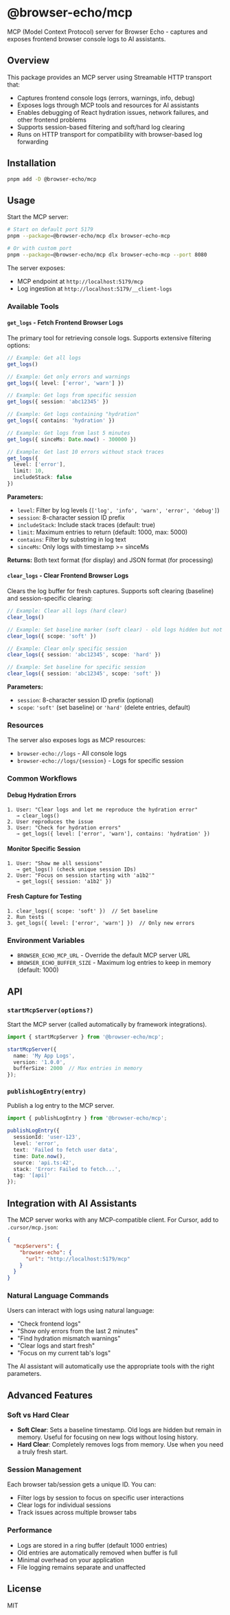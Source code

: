 # @browser-echo/mcp

MCP (Model Context Protocol) server for Browser Echo - captures and exposes frontend browser console logs to AI assistants.

## Overview

This package provides an MCP server using Streamable HTTP transport that:
- Captures frontend console logs (errors, warnings, info, debug)
- Exposes logs through MCP tools and resources for AI assistants
- Enables debugging of React hydration issues, network failures, and other frontend problems
- Supports session-based filtering and soft/hard log clearing
- Runs on HTTP transport for compatibility with browser-based log forwarding

## Installation

```bash
pnpm add -D @browser-echo/mcp
```

## Usage

Start the MCP server:

```bash
# Start on default port 5179
pnpm --package=@browser-echo/mcp dlx browser-echo-mcp

# Or with custom port
pnpm --package=@browser-echo/mcp dlx browser-echo-mcp --port 8080
```

The server exposes:
- MCP endpoint at `http://localhost:5179/mcp`
- Log ingestion at `http://localhost:5179/__client-logs`

### Available Tools

#### `get_logs` - Fetch Frontend Browser Logs

The primary tool for retrieving console logs. Supports extensive filtering options:

```typescript
// Example: Get all logs
get_logs()

// Example: Get only errors and warnings
get_logs({ level: ['error', 'warn'] })

// Example: Get logs from specific session
get_logs({ session: 'abc12345' })

// Example: Get logs containing "hydration"
get_logs({ contains: 'hydration' })

// Example: Get logs from last 5 minutes
get_logs({ sinceMs: Date.now() - 300000 })

// Example: Get last 10 errors without stack traces
get_logs({ 
  level: ['error'], 
  limit: 10, 
  includeStack: false 
})
```

**Parameters:**
- `level`: Filter by log levels (`['log', 'info', 'warn', 'error', 'debug']`)
- `session`: 8-character session ID prefix
- `includeStack`: Include stack traces (default: true)
- `limit`: Maximum entries to return (default: 1000, max: 5000)
- `contains`: Filter by substring in log text
- `sinceMs`: Only logs with timestamp >= sinceMs

**Returns:** Both text format (for display) and JSON format (for processing)

#### `clear_logs` - Clear Frontend Browser Logs

Clears the log buffer for fresh captures. Supports soft clearing (baseline) and session-specific clearing:

```typescript
// Example: Clear all logs (hard clear)
clear_logs()

// Example: Set baseline marker (soft clear) - old logs hidden but not deleted
clear_logs({ scope: 'soft' })

// Example: Clear only specific session
clear_logs({ session: 'abc12345', scope: 'hard' })

// Example: Set baseline for specific session
clear_logs({ session: 'abc12345', scope: 'soft' })
```

**Parameters:**
- `session`: 8-character session ID prefix (optional)
- `scope`: `'soft'` (set baseline) or `'hard'` (delete entries, default)

### Resources

The server also exposes logs as MCP resources:
- `browser-echo://logs` - All console logs
- `browser-echo://logs/{session}` - Logs for specific session

### Common Workflows

#### Debug Hydration Errors
```
1. User: "Clear logs and let me reproduce the hydration error"
   → clear_logs()
2. User reproduces the issue
3. User: "Check for hydration errors"
   → get_logs({ level: ['error', 'warn'], contains: 'hydration' })
```

#### Monitor Specific Session
```
1. User: "Show me all sessions"
   → get_logs() (check unique session IDs)
2. User: "Focus on session starting with 'a1b2'"
   → get_logs({ session: 'a1b2' })
```

#### Fresh Capture for Testing
```
1. clear_logs({ scope: 'soft' })  // Set baseline
2. Run tests
3. get_logs({ level: ['error', 'warn'] })  // Only new errors
```

### Environment Variables

- `BROWSER_ECHO_MCP_URL` - Override the default MCP server URL
- `BROWSER_ECHO_BUFFER_SIZE` - Maximum log entries to keep in memory (default: 1000)

## API

### `startMcpServer(options?)`

Start the MCP server (called automatically by framework integrations).

```typescript
import { startMcpServer } from '@browser-echo/mcp';

startMcpServer({
  name: 'My App Logs',
  version: '1.0.0',
  bufferSize: 2000  // Max entries in memory
});
```

### `publishLogEntry(entry)`

Publish a log entry to the MCP server.

```typescript
import { publishLogEntry } from '@browser-echo/mcp';

publishLogEntry({
  sessionId: 'user-123',
  level: 'error',
  text: 'Failed to fetch user data',
  time: Date.now(),
  source: 'api.ts:42',
  stack: 'Error: Failed to fetch...',
  tag: '[api]'
});
```

## Integration with AI Assistants

The MCP server works with any MCP-compatible client. For Cursor, add to `.cursor/mcp.json`:

```json
{
  "mcpServers": {
    "browser-echo": {
      "url": "http://localhost:5179/mcp"
    }
  }
}
```

### Natural Language Commands

Users can interact with logs using natural language:
- "Check frontend logs"
- "Show only errors from the last 2 minutes"
- "Find hydration mismatch warnings"
- "Clear logs and start fresh"
- "Focus on my current tab's logs"

The AI assistant will automatically use the appropriate tools with the right parameters.

## Advanced Features

### Soft vs Hard Clear

- **Soft Clear**: Sets a baseline timestamp. Old logs are hidden but remain in memory. Useful for focusing on new logs without losing history.
- **Hard Clear**: Completely removes logs from memory. Use when you need a truly fresh start.

### Session Management

Each browser tab/session gets a unique ID. You can:
- Filter logs by session to focus on specific user interactions
- Clear logs for individual sessions
- Track issues across multiple browser tabs

### Performance

- Logs are stored in a ring buffer (default 1000 entries)
- Old entries are automatically removed when buffer is full
- Minimal overhead on your application
- File logging remains separate and unaffected

## License

MIT
